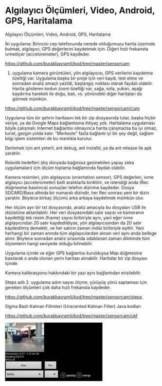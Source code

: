 # Algılayıcı Ölçümleri, Video, Android, GPS, Haritalama




Algılayıcı Ölçümleri, Video, Android, GPS, Haritalama




İki uygulama: Birincisi cep telefonunda nerede olduğumuzu harita üzerinde bulmak, algılayıcı, GPS değerlerini kaydetmek için. Diğeri hızlı frekansta ivmeölçer (acceloremeter), GPS kaydeder.

https://github.com/burakbayramli/kod/tree/master/sensorcam

1. uygulama kamera görüntüleri, yön algılayıcısı, GPS verilerini kaydetme özelliği var. Uygulama başka bir proje için veri kaydı, test etme ve sonradan analiz amaçlı yazildi, başlangıç noktası olarak faydalı olabilir. Harita gösteren kodun zoom özelliği var, sağa, sola, yukarı, aşağı kaydırma hareketi ile doğu, batı, vs. yönündeki diğer haritaları da görmek mümkün.

https://github.com/burakbayramli/kod/tree/master/sensorcam/cam

Uygulama tüm bir şehrin haritasını tek bir zip dosyasında tutar, başka hiçbir veriye, ya da Google Maps bağlantısına ihtiyaç yok. Haritalama uygulaması böyle çalışmalı; Internet bağlantısı olmayınca harita çalışmazsa bu iyi olmaz, turist, gezgin yolda kalır. "Merkezle" fazla bağlantı iyi bir şey değil, sağlam bilgi işlem sistemleri de bu mantıkla kurulur.

Derlemek için ant yeterli, ant debug, ant installd, ya da ant release ile apk yaratılır.



Robotik hedefleri (dış dünyada bağımsız gezinebilen yapay zeka uygulamaları) için ölçüm toplama bağlamında faydalı olabilir.

Kamera resimleri, yön algılayıcısı (orientation sensor), GPS değerleri, ivme algılayıcı (accelerometer) belli aralıklarla biriktirir, ve istendiği anda (Rec düğmesine basılınca) sonuçları telefon dizinine kaydeder. Dosya SDCARD/Bass altında bir numaralı dizindir, her Rec sonrası yeni bir dizin yaratılır. Böylece birkaç ölçümü arka arkaya kaydetmek mümkün olur.




Her ölçüm ayrı bir txt dosyasında, analiz amacıyla bu dosyaları USB ile dizüstüne aktarilabilir. Her veri dosyasındaki satır sayısı ve kameranın kaydettiği tek resim (frame) sayısı birbiriyle aynı, yani eğer ivme algılayıcından 20 satır kaydedildiyse, yön algılayıcısından da 20 satır kaydedilmiş demektir, ve her satırın zaman indisi birbiriyle eşittir. Yani herhangi bir zaman anında tüm algılayıcılardan alınan veri aynı anda bellege alınır. Böylece sonradan analiz sırasında odaklanan zaman diliminde tüm ölçümlerin hangi seviyede olduğu bilinebilir.

Uygulama içinde ve eğer GPS bağlantısı kurulduysa Map düğmesine basılarak o anda olunan yerin haritası alınabilir. Haritalar bir zip dosyası içinde.

Kamera kalibrasyonu hakkındaki bir yazı aynı bağlantıdan erisilebilir.

Steps adlı 2. uygulama adım sayısı ölçme, yürüyüş yönü saptaması için gereken ölçümleri çok daha hızlı frekansta kaydeder.

https://github.com/burakbayramli/kod/tree/master/sensorcam/steps

Sigma Bazlı Kalman Filtreleri (Unscented Kalman Filter) Java kodları

https://github.com/burakbayramli/kod/tree/master/sensorcam/ukf





![](bass2.png)
